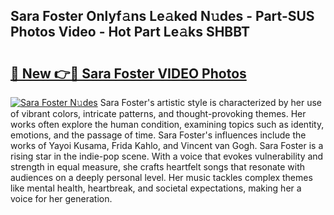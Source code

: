## Sara Foster Onlyf𝚊ns Le𝚊ked N𝚞des - Part-SUS Photos Video - Hot Part Le𝚊ks SHBBT

# <h2><a href="http://ac13022.deff.icu/?id=Sara+Foster">🔗 New 👉🔴 Sara Foster VIDEO Photos</a></h2>

[![Sara Foster N𝚞des](https://i.imgur.com/rIISA9y.gif)](http://ac13022.deff.icu/?id=Sara+Foster)
Sara Foster's artistic style is characterized by her use of vibrant colors, intricate patterns, and thought-provoking themes. Her works often explore the human condition, examining topics such as identity, emotions, and the passage of time. Sara Foster's influences include the works of Yayoi Kusama, Frida Kahlo, and Vincent van Gogh. Sara Foster is a rising star in the indie-pop scene. With a voice that evokes vulnerability and strength in equal measure, she crafts heartfelt songs that resonate with audiences on a deeply personal level. Her music tackles complex themes like mental health, heartbreak, and societal expectations, making her a voice for her generation.
